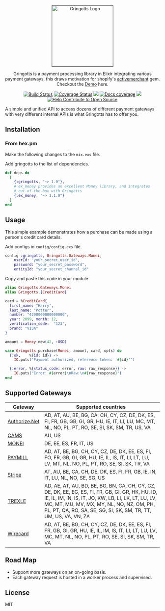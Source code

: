 <p align="center">
  <a href="" target='_blank'>
    <img alt="Gringotts Logo" title="Gringotts Logo" src="https://res.cloudinary.com/ashish173/image/upload/v1513770454/gringotts_logo.png" width="200">
  </a>
</p>

<p align="center">
  Gringotts is a payment processing library in Elixir integrating various payment gateways, this draws motivation for shopify's <a href="https://github.com/activemerchant/active_merchant">activemerchant</a> gem. Checkout the <a href="https://gringottspay.herokuapp.com/" target="_">Demo</a> here.
</p>
<p align="center">
 <a href="https://travis-ci.org/aviabird/gringotts"><img src="https://travis-ci.org/aviabird/gringotts.svg?branch=master"  alt='Build Status' /></a>  <a href='https://coveralls.io/github/aviabird/gringotts?branch=master'><img src='https://coveralls.io/repos/github/aviabird/gringotts/badge.svg?branch=master' alt='Coverage Status' /></a> <a href=""><img src="https://img.shields.io/hexpm/v/gringotts.svg"/></a> <a href="https://inch-ci.org/github/aviabird/gringotts"><img src="http://inch-ci.org/github/aviabird/gringotts.svg?branch=master" alt="Docs coverage"></img></a> <a href="https://gitter.im/aviabird/gringotts"><img src="https://badges.gitter.im/aviabird/gringotts.svg"/></a>
 <a href="https://www.codetriage.com/aviabird/gringotts"><img src="https://www.codetriage.com/aviabird/gringotts/badges/users.svg" alt='Help Contribute to Open Source' /></a>
</p>

A simple and unified API to access dozens of different payment
gateways with very different internal APIs is what Gringotts has to offer you.

## Installation

### From hex.pm

Make the following changes to the `mix.exs` file.

Add gringotts to the list of dependencies.
```elixir
def deps do
  [
    {:gringotts, "~> 1.0"},
    # ex_money provides an excellent Money library, and integrates
    # out-of-the-box with Gringotts
    {:ex_money, "~> 1.1.0"}
  ]
end
```

## Usage

This simple example demonstrates how a purchase can be made using a person's credit card details.

Add configs in `config/config.exs` file.

```elixir
config :gringotts, Gringotts.Gateways.Monei,
    userId: "your_secret_user_id",
    password: "your_secret_password",
    entityId: "your_secret_channel_id"
```

Copy and paste this code in your module

```elixir
alias Gringotts.Gateways.Monei
alias Gringotts.{CreditCard}

card = %CreditCard{
  first_name: "Harry",
  last_name: "Potter",
  number: "4200000000000000",
  year: 2099, month: 12,
  verification_code:  "123",
  brand: "VISA"
}

amount = Money.new(42, :USD)

case Gringotts.purchase(Monei, amount, card, opts) do
  {:ok,    %{id: id}} ->
    IO.puts("Payment authorized, reference token: '#{id}'")

  {:error, %{status_code: error, raw: raw_response}} ->
    IO.puts("Error: #{error}\nRaw:\n#{raw_response}")
end
```

## Supported Gateways

| Gateway               | Supported countries                                                                                                                                                                                                                                                        |
| ------                | -----                                                                                                                                                                                                                                                                      |
| [Authorize.Net][anet] | AD, AT, AU, BE, BG, CA, CH, CY, CZ, DE, DK, ES, FI, FR, GB, GB, GI, GR, HU, IE, IT, LI, LU, MC, MT, NL, NO, PL, PT, RO, SE, SI, SK, SM, TR, US, VA                                                                                                                         |
| [CAMS][cams]          | AU, US                                                                                                                                                                                                                                                                     |
| [MONEI][monei]         | DE, EE, ES, FR, IT, US                                                                                                                                                                                                                                                     |
| [PAYMILL][paymill]    | AD, AT, BE, BG, CH, CY, CZ, DE, DK, EE, ES, FI, FO, FR, GB, GI, GR, HU, IE, IL, IS, IT, LI, LT, LU, LV, MT, NL, NO, PL, PT, RO, SE, SI, SK, TR, VA                                                                                                                         |
| [Stripe][stripe]      | AT, AU, BE, CA, CH, DE, DK, ES, FI, FR, GB, IE, IN, IT, LU, NL, NO, SE, SG, US                                                                                                                                                                                             |
| [TREXLE][trexle]      | AD, AE, AT, AU, BD, BE, BG, BN, CA, CH, CY, CZ, DE, DK, EE, EG, ES, FI, FR, GB, GI, GR, HK, HU, ID, IE, IL, IM, IN, IS, IT, JO, KW, LB, LI, LK, LT, LU, LV, MC, MT, MU, MV, MX, MY, NL, NO, NZ, OM, PH, PL, PT, QA, RO, SA, SE, SG, SI, SK, SM, TR, TT, UM, US, VA, VN, ZA |
| [Wirecard][wirecard]  | AD, AT, BE, BG, CH, CY, CZ, DE, DK, EE, ES, FI, FR, GB, GI, GR, HU, IE, IL, IM, IS, IT, LI, LT, LU, LV, MC, MT, NL, NO, PL, PT, RO, SE, SI, SK, SM, TR, VA                                                                                                                 |

[anet]: http://www.authorize.net/
[cams]: https://www.centralams.com/
[monei]: http://www.monei.net/
[paymill]: https://www.paymill.com
[stripe]: https://www.stripe.com/
[trexle]: https://www.trexle.com/
[wirecard]: http://www.wirecard.com
[demo]: https://gringottspay.herokuapp.com/

## Road Map

- Support more gateways on an on-going basis.
- Each gateway request is hosted in a worker process and supervised.

## License

MIT
